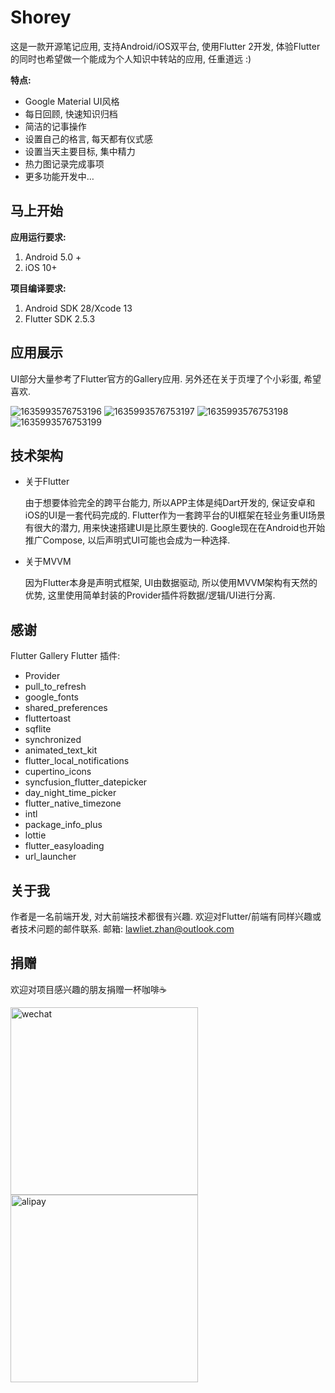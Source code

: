 # Shorey
这是一款开源笔记应用, 支持Android/iOS双平台, 使用Flutter 2开发, 体验Flutter的同时也希望做一个能成为个人知识中转站的应用,  任重道远 :)

**特点:**
* Google Material UI风格
* 每日回顾, 快速知识归档
* 简洁的记事操作
* 设置自己的格言, 每天都有仪式感
* 设置当天主要目标, 集中精力
* 热力图记录完成事项
* 更多功能开发中…

## 马上开始
**应用运行要求:**
1. Android 5.0 +
2. iOS 10+

**项目编译要求:**
1. Android SDK 28/Xcode 13
2. Flutter SDK 2.5.3

## 应用展示
UI部分大量参考了Flutter官方的Gallery应用. 另外还在关于页埋了个小彩蛋, 希望喜欢.

![1635993576753196](https://user-images.githubusercontent.com/10020581/140248837-eedb8d40-c163-4971-b935-336ca6dcf7db.gif) ![1635993576753197](https://user-images.githubusercontent.com/10020581/140249070-e82979ab-8a6b-45e7-969a-1c7cdec95013.gif) ![1635993576753198](https://user-images.githubusercontent.com/10020581/140249271-78f3c6f3-235a-4c1a-8aec-48f1f2ec63e1.gif) ![1635993576753199](https://user-images.githubusercontent.com/10020581/140249546-98a5ce01-d005-4e2e-bbca-d95a5778bc36.gif)





## 技术架构

* 关于Flutter

  由于想要体验完全的跨平台能力, 所以APP主体是纯Dart开发的, 保证安卓和iOS的UI是一套代码完成的. Flutter作为一套跨平台的UI框架在轻业务重UI场景有很大的潜力, 用来快速搭建UI是比原生要快的.
  Google现在在Android也开始推广Compose, 以后声明式UI可能也会成为一种选择.
* 关于MVVM

  因为Flutter本身是声明式框架, UI由数据驱动, 所以使用MVVM架构有天然的优势, 这里使用简单封装的Provider插件将数据/逻辑/UI进行分离. 

## 感谢
Flutter Gallery
Flutter 插件:
* Provider
* pull_to_refresh
* google_fonts
* shared_preferences
* fluttertoast
* sqflite
* synchronized
* animated_text_kit
* flutter_local_notifications
* cupertino_icons
* syncfusion_flutter_datepicker
* day_night_time_picker
* flutter_native_timezone
* intl
* package_info_plus
* lottie
* flutter_easyloading
* url_launcher

## 关于我
作者是一名前端开发, 对大前端技术都很有兴趣. 欢迎对Flutter/前端有同样兴趣或者技术问题的邮件联系.
邮箱: lawliet.zhan@outlook.com

## 捐赠
欢迎对项目感兴趣的朋友捐赠一杯咖啡☕️

<img height="300" alt="wechat" src="https://user-images.githubusercontent.com/10020581/140245829-abf071cb-a268-4f0f-a0c6-0e83f240d81f.png"><img height="300" alt="alipay" src="https://user-images.githubusercontent.com/10020581/140245821-75e1b840-b1f4-4af4-ae9c-cf2fc75219ca.png">








